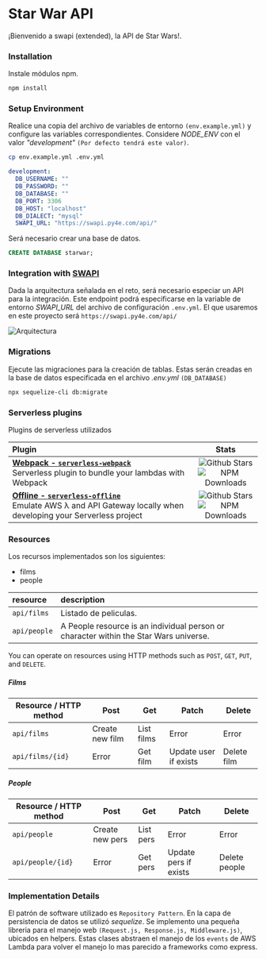 # Star War API

¡Bienvenido a swapi (extended), la API de Star Wars!.

### Installation 

Instale módulos npm.

```sh
npm install
```

### Setup Environment

Realice una copia del archivo de variables de entorno `(env.example.yml)` y configure las variables correspondientes.
Considere *NODE_ENV* con el valor *"development"* `(Por defecto tendrá este valor)`.

```sh
cp env.example.yml .env.yml
```
```yaml
development:
  DB_USERNAME: ""
  DB_PASSWORD: ""
  DB_DATABASE: ""
  DB_PORT: 3306
  DB_HOST: "localhost"
  DB_DIALECT: "mysql"
  SWAPI_URL: "https://swapi.py4e.com/api/"
```
Será necesario crear una base de datos.

```sql
CREATE DATABASE starwar;
```

### Integration with [SWAPI](https://swapi.py4e.com/documentation)

Dada la arquitectura señalada en el reto, será necesario especiar un API para la integración. Este endpoint podrá especificarse en la variable de entorno *SWAPI_URL* del archivo de configuración `.env.yml`. El que usaremos en este proyecto será `https://swapi.py4e.com/api/`

![Arquitectura](https://i.ibb.co/nbdHq5C/arquitectura.jpg)

### Migrations

Ejecute las migraciones para la creación de tablas. Estas serán creadas en la base de datos especificada en el archivo *.env.yml* `(DB_DATABASE)`

```sh
npx sequelize-cli db:migrate 
```

### Serverless plugins

Plugins de serverless utilizados

| Plugin | Stats |
|:---------------------------|:-----------:|
| **[Webpack - `serverless-webpack`](https://github.com/serverless-heaven/serverless-webpack)** <br/> Serverless plugin to bundle your lambdas with Webpack | ![Github Stars](https://img.shields.io/github/stars/serverless-heaven/serverless-webpack.svg?label=Stars&style=for-the-badge) <br/> ![NPM Downloads](https://img.shields.io/npm/dt/serverless-webpack.svg?label=Downloads&style=for-the-badge)|
| **[Offline - `serverless-offline`](https://github.com/dherault/serverless-offline)** <br/> Emulate AWS λ and API Gateway locally when developing your Serverless project | ![Github Stars](https://img.shields.io/github/stars/dherault/serverless-offline.svg?label=Stars&style=for-the-badge) <br/> ![NPM Downloads](https://img.shields.io/npm/dt/serverless-offline.svg?label=Downloads&style=for-the-badge)|

### Resources
Los recursos implementados son los siguientes:

- films
- people

| resource      | description                       |
|:--------------|:----------------------------------|
| `api/films`      | Listado de peliculas. |
| `api/people`    | A People resource is an individual person or character within the Star Wars universe. |

You can operate on resources using HTTP methods such as `POST`, `GET`, `PUT`, and `DELETE`.

##### Films

| Resource / HTTP method | Post             | Get         | Patch                  | Delete             |
| ---------------------- | ---------------- | ----------- | ---------------------- | ------------------ |
| `api/films`            | Create new film  | List films  | Error                  | Error              |
| `api/films/{id}`       | Error            | Get film    | Update user if exists  | Delete film        |

##### People

| Resource / HTTP method | Post             | Get         | Patch                  | Delete             |
| ---------------------- | ---------------- | ----------- | ---------------------- | ------------------ |
| `api/people`           | Create new pers  | List pers | Error                  | Error              |
| `api/people/{id}`      | Error            | Get pers  | Update pers if exists| Delete people      |

### Implementation Details

El patrón de software utilizado es `Repository Pattern`. En la capa de persistencia de datos se utilizó *sequelize*. Se implemento una pequeña libreria para el manejo web `(Request.js, Response.js, Middleware.js)`, ubicados en helpers. Estas clases abstraen el manejo de los `events` de AWS Lambda para volver el manejo lo mas parecido a frameworks como express.
